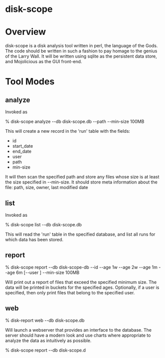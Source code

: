 # disk-scope

# Overview
disk-scope is a disk analysis tool written in perl, the language of the Gods. The code should be
written in such a fashion to pay homage to the genius of the Larry Wall. It will be written using
sqlite as the persistent data store, and Mojolicious as the GUI front-end.

# Tool Modes

## analyze
Invoked as

% disk-scope analyze --db disk-scope.db --path <path> --min-size 100MB

This will create a new record in the 'run' table with the fields:

* id
* start_date
* end_date
* user
* path
* min-size

It will then scan the specified path and store any files whose size is at least the size specified in
--min-size. It should store meta information about the file: path, size, owner, last modified date


## list
Invoked as

% disk-scope list --db disk-scope.db

This will read the 'run' table in the specified database, and list all runs for which data has been
stored.


## report

% disk-scope report --db disk-scope-db --id <id> --age 1w --age 2w --age 1m --age 6m [--user <user>] --min-size 100MB

Will print out a report of files that exceed the specified minimum size. The data will be printed
in buckets for the specified ages. Optionally, if a user is specified, then only print files that belong
to the specified user.


## web

% disk-report web --db disk-scope.db

Will launch a webserver that provides an interface to the database. The server should have a modern look
and use charts where appropriate to analyze the data as intuitively as possible.

% disk-scope report --db disk-scope.d
